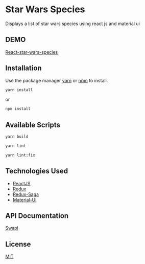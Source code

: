 # Star Wars Species

Displays a list of star wars species using react js and material ui



## DEMO

[React-star-wars-species](https://star-wars-species.netlify.app)



## Installation

Use the package manager [yarn](https://yarnpkg.com/getting-started/install) or [npm](https://docs.npmjs.com/downloading-and-installing-node-js-and-npm) to install.

```bash
yarn install
```
or
```bash
npm install
```


## Available Scripts

```bash
yarn build
```
```bash
yarn lint
```
```bash
yarn lint:fix
```



## Technologies Used

* [ReactJS](https://reactjs.org/)
* [Redux](https://redux.js.org/)
* [Redux-Saga](https://redux-saga.js.org/)
* [Material-UI](https://material-ui.com/)



## API Documentation

[Swapi](https://swapi.dev/)



## License
[MIT](https://choosealicense.com/licenses/mit/)
